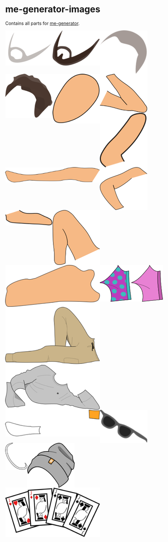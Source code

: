 # me-generator-images
Contains all parts for [me-generator](https://github.com/vladdeSV/me-generator).

<img src="./exported/beard 3mm.svg" width="150" align="left">
<img src="./exported/beard bigger.svg" width="150" align="left">
<img src="./exported/hair 1cm.svg" width="150" align="left">
<img src="./exported/hair roff.svg" width="150" align="left">
<img src="./exported/head.svg" width="150" align="left">
<img src="./exported/left arm.svg" width="150" align="left">
<img src="./exported/left hand.svg" width="150" align="left">
<img src="./exported/left leg.svg" width="300" align="left">
<img src="./exported/right arm.svg" width="150" align="left">
<img src="./exported/right hand.svg" width="150" align="left">
<img src="./exported/right leg.svg" width="150" align="left">
<img src="./exported/torso.svg" width="300" align="left">
<img src="./exported/underwear 1.svg" width="100" align="left">
<img src="./exported/underwear 2.svg" width="100" align="left">
<img src="./exported/beige cargo pants.svg" width="300" align="left">
<img src="./exported/ltt crewneck.svg" width="300" align="left">
<img src="./exported/duality socks.svg" width="300" align="left">
<img src="./exported/minibrills.svg" width="150" align="left">
<img src="./exported/necklace.svg" width="70" align="left">
<img src="./exported/ltt touke.svg" width="150" align="left">
<img src="./exported/master of none.svg" width="300" align="left">

